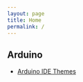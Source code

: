 ```yaml
---
layout: page
title: Home
permalink: /
---
```


## Arduino

* [Arduino IDE Themes](/arduino/arduino-ide-themes)

